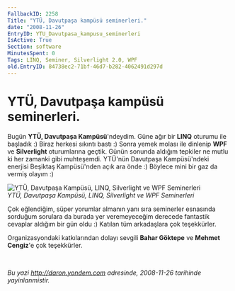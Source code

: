 ```yaml
---
FallbackID: 2258
Title: "YTÜ, Davutpaşa kampüsü seminerleri."
date: "2008-11-26"
EntryID: YTU_Davutpasa_kampusu_seminerleri
IsActive: True
Section: software
MinutesSpent: 0
Tags: LINQ, Seminer, Silverlight 2.0, WPF
old.EntryID: 84738ec2-71bf-46d7-b282-4062491d297d
---
```

# YTÜ, Davutpaşa kampüsü seminerleri.
Bugün **YTÜ, Davutpaşa Kampüsü**'ndeydim. Güne ağır bir **LINQ** oturumu
ile başladık :) Biraz herkesi sıkıntı bastı :) Sonra yemek molası ile
dinlenip **WPF** ve **Silverlight** oturumlarına geçtik. Günün sonunda
aldığım tepkiler ne mutlu ki her zamanki gibi muhteşemdi. YTÜ'nün
Davutpaşa Kampüsü'ndeki enerjisi Beşiktaş Kampüsü'nden açık ara önde :)
Böylece mini bir gaz da vermiş olayım :)

![YTÜ, Davutpaşa Kampüsü, LINQ, Silverlight ve WPF
Seminerleri](media/YTU_Davutpasa_kampusu_seminerleri/26112008_1.jpg)\
*YTÜ, Davutpaşa Kampüsü, LINQ, Silverlight ve WPF Seminerleri*

Çok eğlendiğim, süper yorumlar almanın yanı sıra seminerler esnasında
sorduğum sorulara da burada yer veremeyeceğim derecede fantastik
cevaplar aldığım bir gün oldu :) Katılan tüm arkadaşlara çok
teşekkürler.

Organizasyondaki katkılarından dolayı sevgili **Bahar Göktepe** ve
**Mehmet Cengiz**'e çok teşekkürler.

 



*Bu yazi http://daron.yondem.com adresinde, 2008-11-26 tarihinde yayinlanmistir.*
